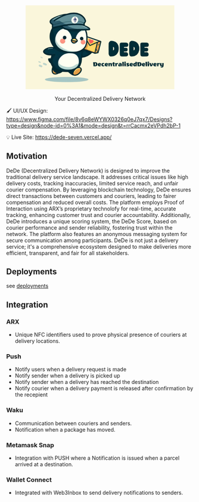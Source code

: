 <p align="center">
<img src="./docs/Logo.png" width=400/>

<p align="center">
Your Decentralized Delivery Network

🖌️ UI/UX Design: 
<https://www.figma.com/file/8v6q8eWYWX0326q0eJ7qx7/Designs?type=design&node-id=0%3A1&mode=design&t=rrCacmx2eVPdh2bP-1>

💡 Live Site: <https://dede-seven.vercel.app/>

## Motivation

DeDe (Decentralized Delivery Network) is designed to improve the traditional delivery service landscape. It addresses critical issues like high delivery costs, tracking inaccuracies, limited service reach, and unfair courier compensation. By leveraging blockchain technology, DeDe ensures direct transactions between customers and couriers, leading to fairer compensation and reduced overall costs. The platform employs Proof of Interaction using ARX’s proprietary technolofy for real-time, accurate tracking, enhancing customer trust and courier accountability. Additionally, DeDe introduces a unique scoring system, the DeDe Score, based on courier performance and sender reliability, fostering trust within the network. The platform also features an anonymous messaging system for secure communication among participants. DeDe is not just a delivery service; it's a comprehensive ecosystem designed to make deliveries more efficient, transparent, and fair for all stakeholders. 

## Deployments

see [deployments](./packages/contracts/deployments/)

## Integration

### ARX

- Unique NFC identifiers used to prove physical presence of couriers at delivery locations.

### Push

- Notify users when a delivery request is made
- Notify sender when a delivery is picked up
- Notify sender when a delivery has reached the destination
- Notify courier when a delivery payment is released after confirmation by the recepient

### Waku

- Communication between couriers and senders.
- Notification when a package has moved.

### Metamask Snap

- Integration with PUSH where a Notification is issued when a parcel arrived at a destination.

### Wallet Connect

- Integrated with Web3Inbox to send delivery notifications to senders.
